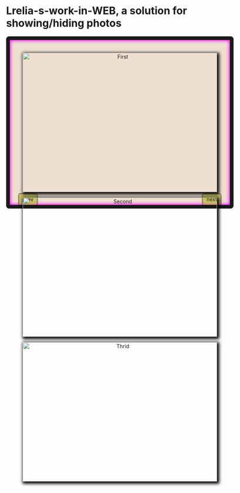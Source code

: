 Lrelia-s-work-in-WEB, a solution for showing/hiding photos
====================
<!DOCTYPE html>
<head>
<title>Canvas Square</title>
<meta charset="utf-8">
<!-- [if IE 6]>
<![endif]-->
<style type="text/css">
.way {
  width: 600px;
  height: 450px;
  border: 10px solid;
  border-radius: 8px;
  margin: 0 auto;
  background:HSLA(30,50%,80%,.6);
   box-shadow: inset 0px 0px 8px 2px #FF00FF;
}
.inactive {
  display:none;
}
.content {
  width: 560px;
  height: 400px;
  text-align: center; 
  margin: 0 auto;
  margin-top: 20px; 

}
.prev{
  float: left;
  text-decoration: none;
  padding: 10px;
  margin-left: 25px;
  line-height: 10px;
  border-radius:4px;
  background: HSLA(60,70%,40%,.6);
}
a {
  box-shadow: 0 0 3px 1px #000000;
}
a:hover {
  background: #FFFF00;
  color: white;
  font-size: 1.2em;
}
.next {
  float: right;
  text-decoration: none;
  padding: 10px;
  margin-right: 25px;
  line-height: 10px;
  border-radius:4px;
  background: HSLA(60,70%,40%,.6);
}
img {
 margin-top: 15px; 
 width: 530px;
 height: 380px;
 overflow: hidden;
 box-shadow: 3px 3px 8px 3px #000;
}
</style>
<!--[if IE 6]><script type="text/javascript" src=""></script><![endif]--> 
<script type="text/javascript" src="jquery-2.0.3.min.js"></script>
<script type="text/javascript">
$(function() {
 var current=0; 
 var now=$('.content img');
  var last=now.length-1;
  now.addClass('inactive');
  now.eq(current).removeClass('inactive');
  var handle_prev= function () {
      now.eq(current).addClass('inactive');
         current = current - 1 == -1?last: current - 1;
         now.eq(current).removeClass('inactive');
      };
  var handle_next= function () {
      now.eq(current).addClass('inactive');
         current = current + 1 > last ? 0: current + 1;
         now.eq(current).removeClass('inactive');
      };
  $('.prev').click(handle_prev);
  $('.next').click(handle_next);
});
</script>
</head>
<body>
<div class='way'>
  <div class='content'>
    <img src='image\1.jpg' alt='First'>
      <img src='image\2.jpg' alt='Second' >
        <img src='image\3.jpg' alt='Thrid'>
  </div>
  <div class='operator'>
  <a href='#' class='prev'>prev</a>
  <a href='#' class='next'>next</a>
  </div>
 </div>
</body> 
</html>
